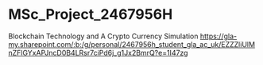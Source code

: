# MSc_Project_2467956H
Blockchain Technology and A Crypto Currency Simulation
https://gla-my.sharepoint.com/:b:/g/personal/2467956h_student_gla_ac_uk/EZZZliUlMnZFlGYxAPJncD0B4LRsr7ciPd6j_g1Jx2BmrQ?e=1I47zg
